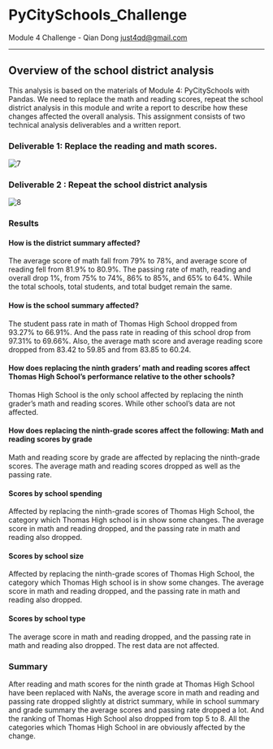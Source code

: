 # PyCitySchools_Challenge
Module 4 Challenge  - Qian Dong <just4qd@gmail.com>

---

## Overview of the school district analysis
This analysis is based on the materials of Module 4: PyCitySchools with Pandas. We need to replace the math and reading scores, repeat the school district analysis in this module and write a report to describe how these changes affected the overall analysis.
This assignment consists of two technical analysis deliverables and a written report. 

### Deliverable 1: Replace the reading and math scores.
![7](https://user-images.githubusercontent.com/86527347/127798327-7f79b9e1-d7a9-48e2-8ea6-a7aadbd5656c.png)


### Deliverable 2 : Repeat the school district analysis
![8](https://user-images.githubusercontent.com/86527347/127798326-b530b6f2-4166-4c25-a205-cfe915fe1dfe.png)


### Results
#### How is the district summary affected?
The average score of math fall from 79% to 78%, and average score of reading fell from 81.9% to 80.9%. The passing rate of math, reading and overall drop 1%, from 75% to 74%, 86% to 85%, and 65% to 64%. While the total schools, total students, and total budget remain the same.

#### How is the school summary affected?
The student pass rate in math of Thomas High School dropped from 93.27% to 66.91%. And the pass rate in reading of this school drop from 97.31% to 69.66%. Also, the average math score and average reading score dropped from 83.42 to 59.85 and from 83.85 to 60.24.

#### How does replacing the ninth graders’ math and reading scores affect Thomas High School’s performance relative to the other schools?
Thomas High School is the only school affected by replacing the ninth grader’s math and reading scores. While other school’s data are not affected.

#### How does replacing the ninth-grade scores affect the following: Math and reading scores by grade
Math and reading score by grade are affected by replacing the ninth-grade scores. The average math and reading scores dropped as well as the passing rate.

#### Scores by school spending
Affected by replacing the ninth-grade scores of Thomas High School, the category which Thomas High school is in show some changes. The average score in math and reading dropped, and the passing rate in math and reading also dropped.

#### Scores by school size
Affected by replacing the ninth-grade scores of Thomas High School, the category which Thomas High school is in show some changes. The average score in math and reading dropped, and the passing rate in math and reading also dropped.

#### Scores by school type
The average score in math and reading dropped, and the passing rate in math and reading also dropped. The rest data are not affected.


### Summary
After reading and math scores for the ninth grade at Thomas High School have been replaced with NaNs, the average score in math and reading and passing rate dropped slightly at district summary, while in school summary and grade summary the average scores and passing rate dropped a lot. And the ranking of Thomas High School also dropped from top 5 to 8. All the categories which Thomas High School in are obviously affected by the change.








